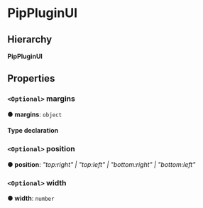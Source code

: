 # PipPluginUI

## Hierarchy

**PipPluginUI**

## Properties

### `<Optional>` margins <a id="margins"></a>

**● margins**: `object`

#### Type declaration

### `<Optional>` position <a id="position"></a>

**● position**:  _"top:right" \| "top:left" \| "bottom:right" \| "bottom:left"_ 

### `<Optional>` width <a id="width"></a>

**● width**: `number`

